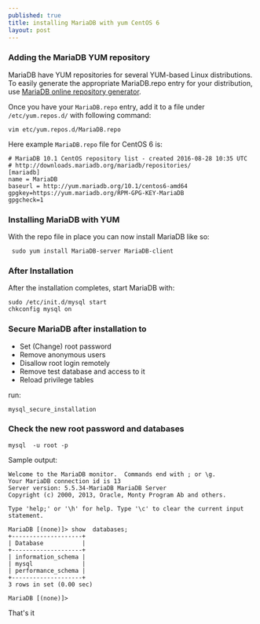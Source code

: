 ```yaml
---
published: true
title: installing MariaDB with yum CentOS 6
layout: post
---
```

### Adding the MariaDB YUM repository

MariaDB have YUM repositories for several YUM-based Linux distributions. To easily generate the appropriate MariaDB.repo entry for your distribution, use [MariaDB online repository generator](https://downloads.mariadb.org/mariadb/repositories/).
<!--more-->
Once you have your ```MariaDB.repo``` entry, add it to a file under ```/etc/yum.repos.d/``` with following command: 

    vim etc/yum.repos.d/MariaDB.repo

Here example ```MariaDB.repo``` file for CentOS 6 is:

    # MariaDB 10.1 CentOS repository list - created 2016-08-28 10:35 UTC
    # http://downloads.mariadb.org/mariadb/repositories/
    [mariadb]
    name = MariaDB
    baseurl = http://yum.mariadb.org/10.1/centos6-amd64
    gpgkey=https://yum.mariadb.org/RPM-GPG-KEY-MariaDB
    gpgcheck=1

### Installing MariaDB with YUM

With the repo file in place you can now install MariaDB like so:

     sudo yum install MariaDB-server MariaDB-client

### After Installation

After the installation completes, start MariaDB with:

    sudo /etc/init.d/mysql start
    chkconfig mysql on

### Secure MariaDB after installation to

* Set (Change) root password
* Remove anonymous users
* Disallow root login remotely
* Remove test database and access to it
* Reload privilege tables

run:

    mysql_secure_installation

### Check the new root password and databases

    mysql  -u root -p

Sample output:

    Welcome to the MariaDB monitor.  Commands end with ; or \g.
    Your MariaDB connection id is 13
    Server version: 5.5.34-MariaDB MariaDB Server
    Copyright (c) 2000, 2013, Oracle, Monty Program Ab and others.
    
    Type 'help;' or '\h' for help. Type '\c' to clear the current input statement.

    MariaDB [(none)]> show  databases;
    +--------------------+
    | Database           |
    +--------------------+
    | information_schema |
    | mysql              |
    | performance_schema |
    +--------------------+
    3 rows in set (0.00 sec)
    
    MariaDB [(none)]>


That's it
